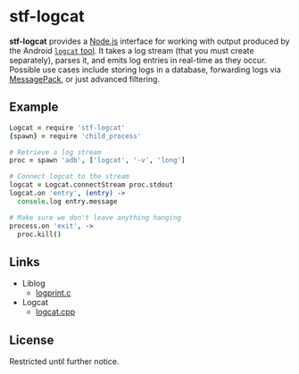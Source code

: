 # stf-logcat

**stf-logcat** provides a [Node.js][nodejs] interface for working with output produced by the Android [`logcat` tool][logcat-site]. It takes a log stream (that you must create separately), parses it, and emits log entries in real-time as they occur. Possible use cases include storing logs in a database, forwarding logs via [MessagePack][msgpack], or just advanced filtering.

## Example

```coffeescript
Logcat = require 'stf-logcat'
{spawn} = require 'child_process'

# Retrieve a log stream
proc = spawn 'adb', ['logcat', '-v', 'long']

# Connect logcat to the stream
logcat = Logcat.connectStream proc.stdout
logcat.on 'entry', (entry) ->
  console.log entry.message

# Make sure we don't leave anything hanging
process.on 'exit', ->
  proc.kill()
```

## Links

* Liblog
    - [logprint.c][logprint-source]
* Logcat
    - [logcat.cpp][logcat-source]

## License

Restricted until further notice.

[nodejs]: <http://nodejs.org/>
[msgpack]: <http://msgpack.org/>
[logcat-site]: <http://developer.android.com/tools/help/logcat.html>
[logprint-source]: <https://github.com/android/platform_system_core/blob/master/liblog/logprint.c>
[logcat-source]: <https://github.com/android/platform_system_core/blob/master/logcat/logcat.cpp>
